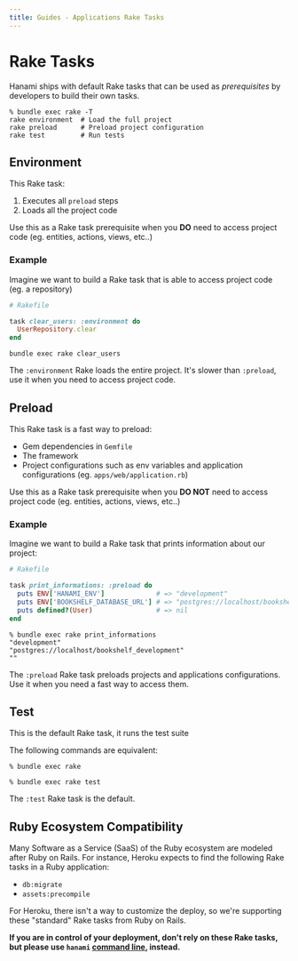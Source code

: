 ```yaml
---
title: Guides - Applications Rake Tasks
---
```


# Rake Tasks

Hanami ships with default Rake tasks that can be used as _prerequisites_ by developers to build their own tasks.

```shell
% bundle exec rake -T
rake environment  # Load the full project
rake preload      # Preload project configuration
rake test         # Run tests
```

## Environment

This Rake task:

  1. Executes all `preload` steps
  2. Loads all the project code

Use this as a Rake task prerequisite when you **DO** need to access project code (eg. entities, actions, views, etc..)

### Example

Imagine we want to build a Rake task that is able to access project code (eg. a repository)

```ruby
# Rakefile

task clear_users: :environment do
  UserRepository.clear
end
```

```shell
bundle exec rake clear_users
```

<p class="notice">
  The <code>:environment</code> Rake loads the entire project. It's slower than <code>:preload</code>, use it when you need to access project code.
</p>

## Preload

This Rake task is a fast way to preload:

  * Gem dependencies in `Gemfile`
  * The framework
  * Project configurations such as env variables and application configurations (eg. `apps/web/application.rb`)

Use this as a Rake task prerequisite when you **DO NOT** need to access project code (eg. entities, actions, views, etc..)

### Example

Imagine we want to build a Rake task that prints information about our project:

```ruby
# Rakefile

task print_informations: :preload do
  puts ENV['HANAMI_ENV']             # => "development"
  puts ENV['BOOKSHELF_DATABASE_URL'] # => "postgres://localhost/bookshelf_development"
  puts defined?(User)                # => nil
end
```

```shell
% bundle exec rake print_informations
"development"
"postgres://localhost/bookshelf_development"
""
```

<p class="notice">
  The <code>:preload</code> Rake task preloads projects and applications configurations. Use it when you need a fast way to access them.
</p>

## Test

This is the default Rake task, it runs the test suite

The following commands are equivalent:

```shell
% bundle exec rake
```

```shell
% bundle exec rake test
```

<p class="convention">
  The <code>:test</code> Rake task is the default.
</p>

## Ruby Ecosystem Compatibility

Many Software as a Service (SaaS) of the Ruby ecosystem are modeled after Ruby on Rails.
For instance, Heroku expects to find the following Rake tasks in a Ruby application:

  * `db:migrate`
  * `assets:precompile`

For Heroku, there isn't a way to customize the deploy, so we're supporting these "standard" Rake tasks from Ruby on Rails.

**If you are in control of your deployment, don't rely on these Rake tasks, but please use `hanami` [command line](/guides/command-line/database), instead.**
